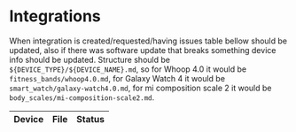 # Integrations

When integration is created/requested/having issues table bellow should be updated, also if there was software update that breaks something device info should be updated. Structure should be `${DEVICE_TYPE}/${DEVICE_NAME}.md`, so for Whoop 4.0 it would be `fitness_bands/whoop4.0.md`, for Galaxy Watch 4 it would be `smart_watch/galaxy-watch4.0.md`, for mi composition scale 2 it would be `body_scales/mi-composition-scale2.md`.

| Device | File | Status |
|--------|------|--------|
